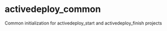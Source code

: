 # activedeploy_common

Common initialization for activedeploy_start and activedeploy_finish projects
